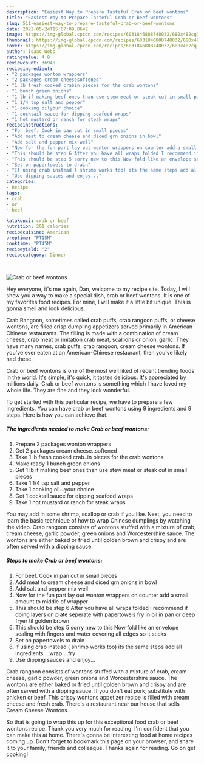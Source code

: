 ```yaml
---
description: "Easiest Way to Prepare Tasteful Crab or beef wontons"
title: "Easiest Way to Prepare Tasteful Crab or beef wontons"
slug: 511-easiest-way-to-prepare-tasteful-crab-or-beef-wontons
date: 2022-05-24T15:07:09.864Z
image: https://img-global.cpcdn.com/recipes/6031846808748032/680x482cq70/crab-or-beef-wontons-recipe-main-photo.jpg
thumbnail: https://img-global.cpcdn.com/recipes/6031846808748032/680x482cq70/crab-or-beef-wontons-recipe-main-photo.jpg
cover: https://img-global.cpcdn.com/recipes/6031846808748032/680x482cq70/crab-or-beef-wontons-recipe-main-photo.jpg
author: Isaac Webb
ratingvalue: 4.8
reviewcount: 36948
recipeingredient:
- "2 packages wonton wrappers"
- "2 packages cream cheesesoftened"
- "1 lb fresh cooked crabin pieces for the crab wontons"
- "1 bunch green onions"
- "1 lb if making beef ones than use stew meat or steak cut in small pieces"
- "1 1/4 tsp salt and pepper"
- "1 cooking oilyour choice"
- "1 cocktail sauce for dipping seafood wraps"
- "1 hot mustard or ranch for steak wraps"
recipeinstructions:
- "For beef. Cook in pan cut in small pieces"
- "Add meat to cream cheese and diced grn onions in bowl"
- "Add salt and pepper mix well"
- "Now for the fun part lay out wonton wrappers on counter add a small amount to middle of wrapper"
- "This should be step 6 After you have all wraps folded I recommend if doing layers on plate seperate with papertowels fry in oil in pan or deep fryer til golden brown"
- "This should be step 5 sorry new to this Now fold like an envelope sealing with fingers and water covering all edges so it sticks"
- "Set on papertowels to drain"
- "If using crab instead ( shrimp works too) its the same steps add all ingredients ...wrap....fry"
- "Use dipping sauces and enjoy..."
categories:
- Recipe
tags:
- crab
- or
- beef

katakunci: crab or beef 
nutrition: 201 calories
recipecuisine: American
preptime: "PT15M"
cooktime: "PT45M"
recipeyield: "2"
recipecategory: Dinner

---
```



![Crab or beef wontons](https://img-global.cpcdn.com/recipes/6031846808748032/680x482cq70/crab-or-beef-wontons-recipe-main-photo.jpg)

Hey everyone, it's me again, Dan, welcome to my recipe site. Today, I will show you a way to make a special dish, crab or beef wontons. It is one of my favorites food recipes. For mine, I will make it a little bit unique. This is gonna smell and look delicious.

Crab Rangoon, sometimes called crab puffs, crab rangoon puffs, or cheese wontons, are filled crisp dumpling appetizers served primarily in American Chinese restaurants. The filling is made with a combination of cream cheese, crab meat or imitation crab meat, scallions or onion, garlic. They have many names, crab puffs, crab rangoon, cream cheese wontons. If you&#39;ve ever eaten at an American-Chinese restaurant, then you&#39;ve likely had these.

Crab or beef wontons is one of the most well liked of recent trending foods in the world. It's simple, it's quick, it tastes delicious. It's appreciated by millions daily. Crab or beef wontons is something which I have loved my whole life. They are fine and they look wonderful.


To get started with this particular recipe, we have to prepare a few ingredients. You can have crab or beef wontons using 9 ingredients and 9 steps. Here is how you can achieve that.

<!--inarticleads1-->

##### The ingredients needed to make Crab or beef wontons:

1. Prepare 2 packages wonton wrappers
1. Get 2 packages cream cheese..softened
1. Take 1 lb fresh cooked crab..in pieces for the crab wontons
1. Make ready 1 bunch green onions
1. Get 1 lb if making beef ones than use stew meat or steak cut in small pieces
1. Take 1 1/4 tsp salt and pepper
1. Take 1 cooking oil...your choice
1. Get 1 cocktail sauce for dipping seafood wraps
1. Take 1 hot mustard or ranch for steak wraps


You may add in some shrimp, scallop or crab if you like. Next, you need to learn the basic technique of how to wrap Chinese dumplings by watching the video. Crab rangoon consists of wontons stuffed with a mixture of crab, cream cheese, garlic powder, green onions and Worcestershire sauce. The wontons are either baked or fried until golden brown and crispy and are often served with a dipping sauce. 

<!--inarticleads2-->

##### Steps to make Crab or beef wontons:

1. For beef. Cook in pan cut in small pieces
1. Add meat to cream cheese and diced grn onions in bowl
1. Add salt and pepper mix well
1. Now for the fun part lay out wonton wrappers on counter add a small amount to middle of wrapper
1. This should be step 6 After you have all wraps folded I recommend if doing layers on plate seperate with papertowels fry in oil in pan or deep fryer til golden brown
1. This should be step 5 sorry new to this Now fold like an envelope sealing with fingers and water covering all edges so it sticks
1. Set on papertowels to drain
1. If using crab instead ( shrimp works too) its the same steps add all ingredients ...wrap....fry
1. Use dipping sauces and enjoy...


Crab rangoon consists of wontons stuffed with a mixture of crab, cream cheese, garlic powder, green onions and Worcestershire sauce. The wontons are either baked or fried until golden brown and crispy and are often served with a dipping sauce. If you don&#39;t eat pork, substitute with chicken or beef. This crispy wontons appetizer recipe is filled with cream cheese and fresh crab. There&#39;s a restaurant near our house that sells Cream Cheese Wontons. 

So that is going to wrap this up for this exceptional food crab or beef wontons recipe. Thank you very much for reading. I'm confident that you can make this at home. There's gonna be interesting food at home recipes coming up. Don't forget to bookmark this page on your browser, and share it to your family, friends and colleague. Thanks again for reading. Go on get cooking!
